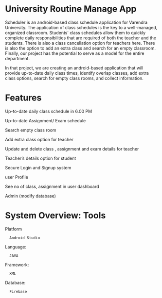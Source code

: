 # University Routine Manage App
Scheduler is an android-based class schedule application for Varendra University. The application of class schedules is the key to a well-managed, organized classroom. Students' class schedules allow them to quickly complete daily responsibilities that are required of both the teacher and the students. There is also a class cancellation option for teachers here. There is also the option to add an extra class and search for an empty classroom. Finally, our project has the potential to serve as a model for the entire department.

In that project, we are creating an android-based application that will provide up-to-date daily class times, identify overlap classes, add extra class options, search for empty class rooms, and collect information.



# Features

Up-to-date daily class schedule in 6.00 PM

Up-to-date Assignment/ Exam schedule 

Search empty class room

Add extra class option for teacher 

Update and delete class , assignment and exam details for teacher

Teacher’s details option for student

Secure Login and Signup system

user Profile

See no of class, assignment in user dashboard

Admin (modify database)

# System Overview: Tools

Platform  
      
      Android Studio
      
Language: 
      
      JAVA
      
Framework: 
      
      XML
      
Database: 
      
      Firebase
